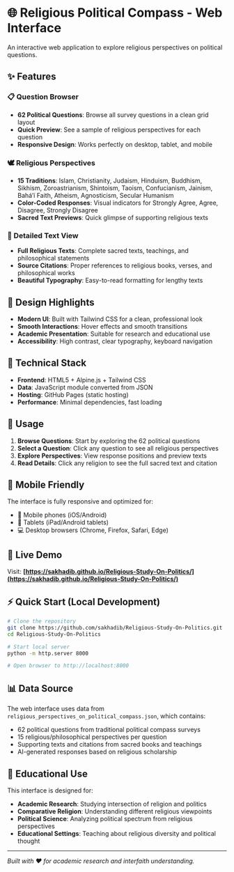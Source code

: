 # 🌐 Religious Political Compass - Web Interface

An interactive web application to explore religious perspectives on political questions.

## ✨ Features

### 📋 Question Browser
- **62 Political Questions**: Browse all survey questions in a clean grid layout
- **Quick Preview**: See a sample of religious perspectives for each question
- **Responsive Design**: Works perfectly on desktop, tablet, and mobile

### 🕊️ Religious Perspectives  
- **15 Traditions**: Islam, Christianity, Judaism, Hinduism, Buddhism, Sikhism, Zoroastrianism, Shintoism, Taoism, Confucianism, Jainism, Baháʼí Faith, Atheism, Agnosticism, Secular Humanism
- **Color-Coded Responses**: Visual indicators for Strongly Agree, Agree, Disagree, Strongly Disagree
- **Sacred Text Previews**: Quick glimpse of supporting religious texts

### 📖 Detailed Text View
- **Full Religious Texts**: Complete sacred texts, teachings, and philosophical statements
- **Source Citations**: Proper references to religious books, verses, and philosophical works
- **Beautiful Typography**: Easy-to-read formatting for lengthy texts

## 🎨 Design Highlights

- **Modern UI**: Built with Tailwind CSS for a clean, professional look
- **Smooth Interactions**: Hover effects and smooth transitions
- **Academic Presentation**: Suitable for research and educational use
- **Accessibility**: High contrast, clear typography, keyboard navigation

## 🔧 Technical Stack

- **Frontend**: HTML5 + Alpine.js + Tailwind CSS
- **Data**: JavaScript module converted from JSON
- **Hosting**: GitHub Pages (static hosting)
- **Performance**: Minimal dependencies, fast loading

## 🚀 Usage

1. **Browse Questions**: Start by exploring the 62 political questions
2. **Select a Question**: Click any question to see all religious perspectives
3. **Explore Perspectives**: View response positions and preview texts
4. **Read Details**: Click any religion to see the full sacred text and citation

## 📱 Mobile Friendly

The interface is fully responsive and optimized for:
- 📱 Mobile phones (iOS/Android)
- 📱 Tablets (iPad/Android tablets)  
- 💻 Desktop browsers (Chrome, Firefox, Safari, Edge)

## 🔗 Live Demo

Visit: **[https://sakhadib.github.io/Religious-Study-On-Politics/](https://sakhadib.github.io/Religious-Study-On-Politics/)**

## ⚡ Quick Start (Local Development)

```bash
# Clone the repository
git clone https://github.com/sakhadib/Religious-Study-On-Politics.git
cd Religious-Study-On-Politics

# Start local server
python -m http.server 8000

# Open browser to http://localhost:8000
```

## 📊 Data Source

The web interface uses data from `religious_perspectives_on_political_compass.json`, which contains:
- 62 political questions from traditional political compass surveys
- 15 religious/philosophical perspectives per question
- Supporting texts and citations from sacred books and teachings
- AI-generated responses based on religious scholarship

## 🎯 Educational Use

This interface is designed for:
- **Academic Research**: Studying intersection of religion and politics
- **Comparative Religion**: Understanding different religious viewpoints
- **Political Science**: Analyzing political spectrum from religious perspectives
- **Educational Settings**: Teaching about religious diversity and political thought

---

*Built with ❤️ for academic research and interfaith understanding.*